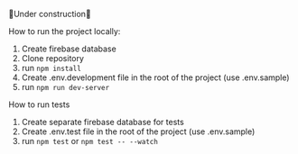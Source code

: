 🚧Under construction🚧

How to run the project locally:

1. Create firebase database
1. Clone repository
1. run `npm install`
1. Create .env.development file in the root of the project (use .env.sample)
1. run `npm run dev-server`

How to run tests

1. Create separate firebase database for tests
1. Create .env.test file in the root of the project (use .env.sample)
1. run `npm test` or `npm test -- --watch`
